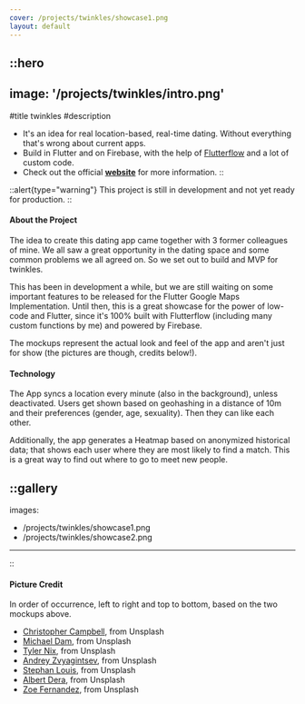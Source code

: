 ```yaml
---
cover: /projects/twinkles/showcase1.png
layout: default
---
```


::hero
---
image: '/projects/twinkles/intro.png'
---
#title
twinkles
#description
- It's an idea for real location-based, real-time dating. Without everything that's wrong about current apps.
- Build in Flutter and on Firebase, with the help of [Flutterflow](https://flutterflow.io) and a lot of custom code.
- Check out the official **[website](https://twinkles.rocks)** for more information.
::

::alert{type="warning"}
This project is still in development and not yet ready for production.
::

<h4>About the Project</h4>

The idea to create this dating app came together with 3 former colleagues of mine. We all saw a great opportunity in the dating space and some common problems we all agreed on. So we set out to build and MVP for twinkles.

This has been in development a while, but we are still waiting on some important features to be released for the Flutter Google Maps Implementation. Until then, this is a great showcase for the power of low-code and Flutter, since it's 100% built with Flutterflow (including many custom functions by me) and powered by Firebase.

The mockups represent the actual look and feel of the app and aren't just for show (the pictures are though, credits below!).

<h4>Technology</h4>

The App syncs a location every minute (also in the background), unless deactivated. Users get shown based on geohashing in a distance of 10m and their preferences (gender, age, sexuality). Then they can like each other.

Additionally, the app generates a Heatmap based on anonymized historical data; that shows each user where they are most likely to find a match. This is a great way to find out where to go to meet new people.

::gallery
---
images:
- /projects/twinkles/showcase1.png
- /projects/twinkles/showcase2.png
---
::

<h4>Picture Credit</h4>
In order of occurrence, left to right and top to bottom, based on the two mockups above.

- [Christopher Campbell](https://unsplash.com/photos/rDEOVtE7vOs), from Unsplash
- [Michael Dam](https://unsplash.com/photos/mEZ3PoFGs_k), from Unsplash
- [Tyler Nix](https://unsplash.com/photos/X2YO8KFxgEM), from Unsplash
- [Andrey Zvyagintsev](https://unsplash.com/photos/x0c6vTO5ibA), from Unsplash
- [Stephan Louis](https://unsplash.com/photos/L3s5QySz5UM), from Unsplash
- [Albert Dera](https://unsplash.com/photos/ILip77SbmOE), from Unsplash
- [Zoe Fernandez](https://unsplash.com/photos/-zqoE7jnQgw), from Unsplash

